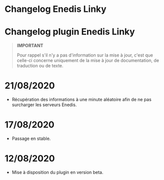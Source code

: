 # Changelog Enedis Linky

# Changelog plugin Enedis Linky

>**IMPORTANT**
>
>Pour rappel s'il n'y a pas d'information sur la mise à jour, c'est que celle-ci concerne uniquement de la mise à jour de documentation, de traduction ou de texte.

# 21/08/2020

- Récupération des informations à une minute aléatoire afin de ne pas surcharger les serveurs Enedis.

# 17/08/2020

- Passage en stable.

# 12/08/2020

- Mise à disposition du plugin en version beta.
